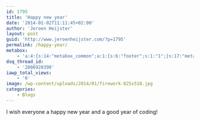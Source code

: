 ```yaml
---
id: 1795
title: 'Happy new year'
date: '2014-01-02T11:11:45+02:00'
author: 'Jeroen Heijster'
layout: post
guid: 'http://www.jeroenheijster.com/?p=1795'
permalink: /happy-year/
metabox:
    - 'a:4:{s:14:"metabox_common";a:1:{s:6:"footer";s:1:"1";}s:17:"metabox_pagetitle";a:8:{s:17:"backgroundcontent";s:1:"0";s:15:"backgroundimage";s:69:"http://www.jeroenheijster.com/wp-content/uploads/2014/01/firework.jpg";s:15:"backgroundvideo";a:3:{s:4:"webm";s:0:"";s:3:"mp4";s:0:"";s:3:"ogv";s:0:"";}s:15:"backgroundcolor";s:7:"#000000";s:14:"backgroundhtml";s:0:"";s:4:"size";s:5:"small";s:5:"title";s:15:"Happy new year!";s:4:"text";s:0:"";}s:23:"metabox_featuredcontent";a:2:{s:7:"content";s:1:"0";s:4:"html";s:0:"";}s:12:"metabox_blog";a:3:{s:7:"columns";s:1:"3";s:13:"categoriesbox";s:1:"1";s:7:"sidebar";s:4:"blog";}}'
dsq_thread_id:
    - '2086928398'
iawp_total_views:
    - '6'
image: /wp-content/uploads/2014/01/firework-825x510.jpg
categories:
    - Blogs
---
```


I wish everyone a happy new year and a good year of coding!